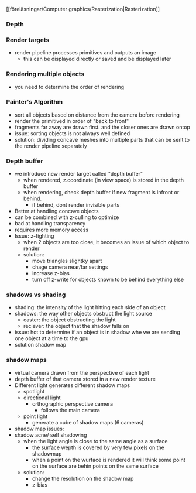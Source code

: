 [[föreläsningar/Computer graphics/Rasterization|Rasterization]]

### Depth

### Render targets
- render pipeline processes primitives and outputs an image
	- this can be displayed directly or saved and be displayed later

### Rendering multiple objects
- you need to determine the order of rendering 
### Painter's Algorithm
- sort all objects based on distance from the camera before rendering
- render the primitived in  order of  "back to front"
- fragments far away are drawn first. and the closer ones are drawn ontop
- issue: sorting objects is not always well defined
- solution: dividing concave meshes into multiple parts that can be sent to the render pipeline separately
### Depth buffer
- we introduce new render target called "depth buffer"
	- when rendered, z.coordinate (in view space) is stored in the depth buffer
	- when rendering, check depth buffer if new fragment is infront or behind. 
		- if behind, dont render invisible parts
- Better at handling concave objects
- can be combined with z-culling to optimize
- bad at handling transparency
- requires more memory access
- Issue: z-fighting
	- when 2 objects are too close, it becomes an issue of which object to render
	- solution:
		- move triangles slightky apart
		- chage camera near/far settings
		- increase z-bias
		- turn off z-write for objects known to be behind everything else
### shadows vs shading
- shading: the intensity of the light hitting each side of an object
- shadows: the way other objects obstruct the light source
	- caster: the object obstructing the light
	- reciever: the object that the shadow falls on
- issue: hot to determine if an object is in shadow whe we are sending one object at a time to the gpu
- solution shadow map
### shadow maps
- virtual camera drawn from the perspective of each light
- depth buffer of that camera stored in a new render texture
- Different light generates different shadow maps
	- spotlight
	- directional light
		- orthographic perspective camera
			- follows the main camera
	- point light
		- generate a cube of shadow maps (6 cameras)
- shadow map issues:
- shadow acne/ self shadowing
	- when the light angle is close to the same angle as a surface
		- the surface wepth is covered by very few pixels on the shadowmap
		- when a point on the wurface is rendered it will think some point on the surface are behin points on the same surface
	- solution: 
		- change the resolution on the shadow map
		- z-bias